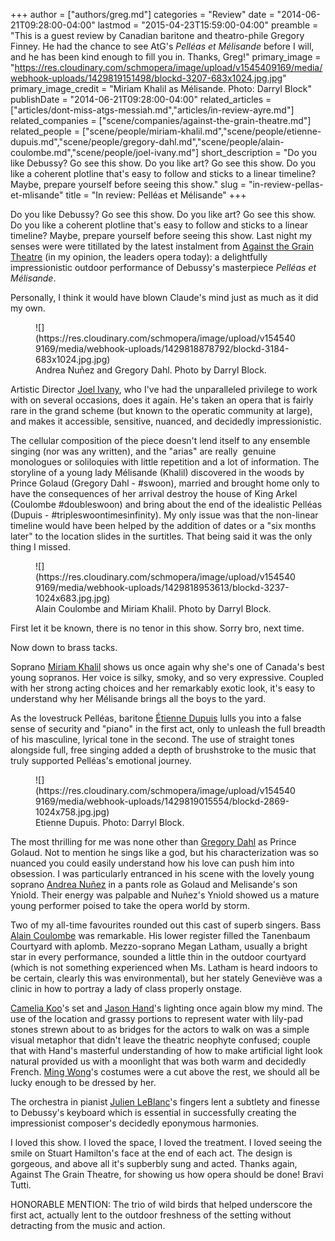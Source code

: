 +++
author = ["authors/greg.md"]
categories = "Review"
date = "2014-06-21T09:28:00-04:00"
lastmod = "2015-04-23T15:59:00-04:00"
preamble = "This is a guest review by Canadian baritone and theatro-phile Gregory Finney. He had the chance to see AtG's _Pelléas et Mélisande_ before I will, and he has been kind enough to fill you in. Thanks, Greg!"
primary_image = "https://res.cloudinary.com/schmopera/image/upload/v1545409169/media/webhook-uploads/1429819151498/blockd-3207-683x1024.jpg.jpg"
primary_image_credit = "Miriam Khalil as Mélisande. Photo: Darryl Block"
publishDate = "2014-06-21T09:28:00-04:00"
related_articles = ["articles/dont-miss-atgs-messiah.md","articles/in-review-ayre.md"]
related_companies = ["scene/companies/against-the-grain-theatre.md"]
related_people = ["scene/people/miriam-khalil.md","scene/people/etienne-dupuis.md","scene/people/gregory-dahl.md","scene/people/alain-coulombe.md","scene/people/joel-ivany.md"]
short_description = "Do you like Debussy? Go see this show. Do you like art? Go see this show. Do you like a coherent plotline that&#039;s easy to follow and sticks to a linear timeline? Maybe, prepare yourself before seeing this show."
slug = "in-review-pellas-et-mlisande"
title = "In review: Pelléas et Mélisande"
+++

Do you like Debussy? Go see this show. Do you like art? Go see this show. Do you like a coherent plotline that's easy to follow and sticks to a linear timeline? Maybe, prepare yourself before seeing this show.
Last night my senses were were titillated by the latest instalment from [Against the Grain Theatre](http://againstthegraintheatre.com/) (in my opinion, the leaders opera today): a delightfully impressionistic outdoor performance of Debussy's masterpiece _Pelléas et Mélisande_.

Personally, I think it would have blown Claude's mind just as much as it did my own.

<figure data-type="image">
![](https://res.cloudinary.com/schmopera/image/upload/v1545409169/media/webhook-uploads/1429818878792/blockd-3184-683x1024.jpg.jpg)
<figcaption> Andrea Nuñez and Gregory Dahl. Photo by Darryl Block.
</figcaption>
</figure>

Artistic Director [Joel Ivany](http://www.joelivany.com/index/welcome.html), who I've had the unparalleled privilege to work with on several occasions, does it again. He's taken an opera that is fairly rare in the grand scheme (but known to the operatic community at large), and makes it accessible, sensitive, nuanced, and decidedly impressionistic.

The cellular composition of the piece doesn't lend itself to any ensemble singing (nor was any written), and the "arias" are really  genuine monologues or soliloquies with little repetition and a lot of information. The storyline of a young lady Mélisande (Khalil) discovered in the woods by Prince Golaud (Gregory Dahl - #swoon), married and brought home only to have the consequences of her arrival destroy the house of King Arkel (Coulombe #doubleswoon) and bring about the end of the idealistic Pelléas (Dupuis - #tripleswoontimesinfinity). My only issue was that the non-linear timeline would have been helped by the addition of dates or a "six months later" to the location slides in the surtitles. That being said it was the only thing I missed.

<figure data-type="image">
![](https://res.cloudinary.com/schmopera/image/upload/v1545409169/media/webhook-uploads/1429818953613/blockd-3237-1024x683.jpg.jpg)
<figcaption>Alain Coulombe and Miriam Khalil. Photo by Darryl Block.
</figcaption>
</figure>

First let it be known, there is no tenor in this show. Sorry bro, next time.

Now down to brass tacks.

Soprano [Miriam Khalil](http://www.miriamkhalil.com/Home.html) shows us once again why she's one of Canada's best young sopranos. Her voice is silky, smoky, and so very expressive. Coupled with her strong acting choices and her remarkably exotic look, it's easy to understand why her Mélisande brings all the boys to the yard.

As the lovestruck Pelléas, baritone [Étienne Dupuis](http://www.ariamanagement.com/en/nos-artistes/etienne-dupuis-w/) lulls you into a false sense of security and "piano" in the first act, only to unleash the full breadth of his masculine, lyrical tone in the second. The use of straight tones alongside full, free singing added a depth of brushstroke to the music that truly supported Pelléas's emotional journey.

<figure data-type="image">
![](https://res.cloudinary.com/schmopera/image/upload/v1545409169/media/webhook-uploads/1429819015554/blockd-2869-1024x758.jpg.jpg)
<figcaption>Etienne Dupuis. Photo: Darryl Block.
</figcaption>
</figure>

The most thrilling for me was none other than [Gregory Dahl](http://www.gregorydahl.com/) as Prince Golaud. Not to mention he sings like a god, but his characterization was so nuanced you could easily understand how his love can push him into obsession. I was particularly entranced in his scene with the lovely young soprano [Andrea Nuñez](http://againstthegraintheatre.com/artists/533c48810082a28353000000) in a pants role as Golaud and Melisande's son Yniold. Their energy was palpable and Nuñez's Yniold showed us a mature young performer poised to take the opera world by storm.

Two of my all-time favourites rounded out this cast of superb singers. Bass [Alain Coulombe](http://www.alaincoulombe.com/) was remarkable. His lower register filled the Tanenbaum Courtyard with aplomb. Mezzo-soprano Megan Latham, usually a bright star in every performance, sounded a little thin in the outdoor courtyard (which is not something experienced when Ms. Latham is heard indoors to be certain, clearly this was environmental), but her stately Geneviève was a clinic in how to portray a lady of class properly onstage.

[Camelia Koo](http://www.catalysttcm.com/camelliakoo.html)'s set and [Jason Hand](http://www.jasonhandlighting.com/)'s lighting once again blow my mind. The use of the location and grassy portions to represent water with lily-pad stones strewn about to as bridges for the actors to walk on was a simple visual metaphor that didn't leave the theatric neophyte confused; couple that with Hand's masterful understanding of how to make artificial light look natural provided us with a moonlight that was both warm and decidedly French. [Ming Wong](http://www.mingwongdesign.com/)'s costumes were a cut above the rest, we should all be lucky enough to be dressed by her.

The orchestra in pianist [Julien LeBlanc](http://www.julienleblanc.com/)'s fingers lent a subtlety and finesse to Debussy's keyboard which is essential in successfully creating the impressionist composer's decidedly eponymous harmonies.

I loved this show. I loved the space, I loved the treatment. I loved seeing the smile on Stuart Hamilton's face at the end of each act. The design is gorgeous, and above all it's supberbly sung and acted. Thanks again, Against The Grain Theatre, for showing us how opera should be done! Bravi Tutti.

HONORABLE MENTION: The trio of wild birds that helped underscore the first act, actually lent to the outdoor freshness of the setting without detracting from the music and action.
